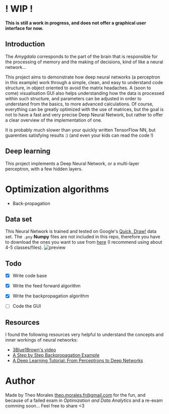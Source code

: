 # ! WIP !
**This is still a work in progress, and does not offer a graphical user interface for now.**

## Introduction
The *Amygdala* corresponds to the part of the brain that is responsible for the processing of memory and the making of decisions, kind of like a neural network...

This project aims to demonstrate how deep neural networks (a perceptron in this example) work through a simple, clean, and easy to understand code structure, in object oriented to avoid the matrix headaches. A (soon to come) visualisation GUI also helps understanding how the data is processed within such structure, and parameters can be adjusted in order to understand from the basics, to more advanced calculations. Of course, everything can be greatly optimized with the use of matrices, but the goal is not to have a fast and very precise Deep Neural Network, but rather to offer a clear overview of the implementation of one.

It is probably much slower than your quickly written TensorFlow NN, but guarenties satisfying results :) (and even your kids can read the code !)

## Deep learning
This project implements a Deep Neural Network, or a multi-layer perceptron, with a few hidden layers.
# Optimization algorithms
 * Back-propagation

## Data set
This Neural Network is trained and tested on Google's [Quick, Draw!](https://github.com/googlecreativelab/quickdraw-dataset) data set. The `.pny` **Numpy** files are not included in this repo, therefore you have to download the ones you want to use from [here](https://console.cloud.google.com/storage/browser/quickdraw_dataset/full/numpy_bitmap) (I recommend using about 4-5 classes/files).
![preview](https://github.com/googlecreativelab/quickdraw-dataset/blob/master/preview.jpg?raw=true)


## Todo

 - [x] Write code base
 - [x] Write the feed forward algorithm
 - [x] Write the backpropagation algorithm
 - [ ] Code the GUI


## Resources
I found the following resources very helpful to understand the concepts and inner workings of neural networks:

* [3Blue1Brown's video](https://www.youtube.com/watch?v=Ilg3gGewQ5U)
* [A Step by Step Backpropagation Example](https://mattmazur.com/2015/03/17/a-step-by-step-backpropagation-example/)
* [A Deep Learning Tutorial: From Perceptrons to Deep Networks](https://www.toptal.com/machine-learning/an-introduction-to-deep-learning-from-perceptrons-to-deep-networks)

# Author

Made by Theo Morales <theo.morales.fr@gmail.com> for the fun, and because of a failed exam in *Optimization and Data Analytics* and a re-exam comming soon...
Feel free to share <3
